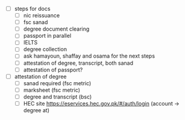 - [ ] steps for docs
	- [ ] nic reissuance
	- [ ] fsc sanad
	- [ ] degree document clearing
	- [ ] passport in parallel
	- [ ] IELTS
	- [ ] degree collection
	- [ ] ask hamayoun, shaffay and osama for the next steps
	- [ ] attestation of degree, transcript, both sanad
	- [ ] attestation of passport?
- [ ] attestation of degree
	- [ ] sanad required (fsc metric)
	- [ ] marksheet (fsc metric)
	- [ ] degree and transcript (bsc)
	- [ ] HEC site https://eservices.hec.gov.pk/#/auth/login (account -> degree at)